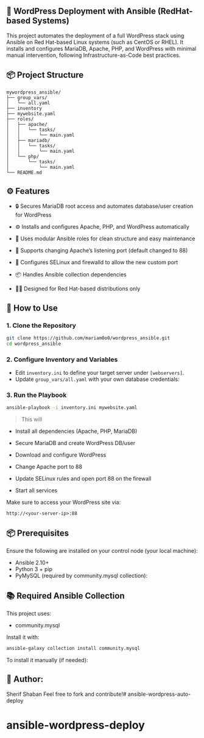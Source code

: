 ## 🚀 WordPress Deployment with Ansible (RedHat-based Systems)

This project automates the deployment of a full WordPress stack using Ansible on Red Hat-based Linux systems (such as CentOS or RHEL). It installs and configures MariaDB, Apache, PHP, and WordPress with minimal manual intervention, following Infrastructure-as-Code best practices.

## 📦 Project Structure

```
mywordpress_ansible/
├── group_vars/
│   └── all.yaml
├── inventory
├── mywebsite.yaml
├── roles/
│   ├── apache/
│   │   └── tasks/
│   │       └── main.yaml
│   ├── mariadb/
│   │   └── tasks/
│   │       └── main.yaml
│   └── php/
│       └── tasks/
│           └── main.yaml
└── README.md
```

## ⚙️ Features

- 🔒 Secures MariaDB root access and automates database/user creation for WordPress

- ⚙️ Installs and configures Apache, PHP, and WordPress automatically

- 🧱 Uses modular Ansible roles for clean structure and easy maintenance

- 🔁 Supports changing Apache’s listening port (default changed to 88)

- 🔐 Configures SELinux and firewalld to allow the new custom port

- 📦 Handles Ansible collection dependencies

- 🧑‍💻 Designed for Red Hat-based distributions only

## 🚀 How to Use

### 1. Clone the Repository

```bash
git clone https://github.com/mariam0o0/wordpress_ansible.git
cd wordpress_ansible
```

### 2. Configure Inventory and Variables

- Edit `inventory.ini` to define your target server under `[webservers]`.
- Update `group_vars/all.yaml` with your own database credentials:

### 3. Run the Playbook

```bash
ansible-playbook -i inventory.ini mywebsite.yaml
```

> This will

- Install all dependencies (Apache, PHP, MariaDB)

- Secure MariaDB and create WordPress DB/user

- Download and configure WordPress

- Change Apache port to 88

- Update SELinux rules and open port 88 on the firewall

- Start all services

Make sure to access your WordPress site via:
```
http://<your-server-ip>:88
```
## 📦 Prerequisites
Ensure the following are installed on your control node (your local machine):

- Ansible 2.10+
- Python 3 + pip
- PyMySQL (required by community.mysql collection):


## 📚 Required Ansible Collection
This project uses:

- community.mysql

Install it with:
```bash
ansible-galaxy collection install community.mysql
```
To install it manually (if needed):

## **👤 Author:**

Sherif Shaban
Feel free to fork and contribute!# ansible-wordpress-auto-deploy
# ansible-wordpress-deploy
